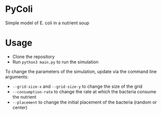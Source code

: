 # PyColi
Simple model of E. coli in a nutrient soup

# Usage
* Clone the repository
* Run `python3 main.py` to run the simulation

To change the parameters of the simulation, update via the command line arguments:

* `--grid-size-x` and `--grid-size-y` to change the size of the grid
* `--consumption-rate` to change the rate at which the bacteria consume the nutrient
* `--placement` to change the initial placement of the bacteria (random or center)